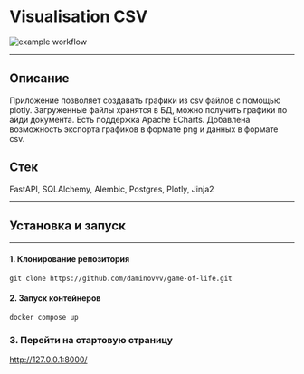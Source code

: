 # Visualisation CSV

![example workflow](https://github.com/daminovvv/visualisation_csv/actions/workflows/main.yml/badge.svg)

---
## Описание
Приложение позволяет создавать графики из csv файлов с помощью plotly. Загруженные файлы хранятся в БД, можно получить графики по айди документа. 
Есть поддержка Apache ECharts. Добавлена возможность экспорта графиков в формате png и данных в формате csv.

## Стек
FastAPI, SQLAlchemy, Alembic, Postgres, Plotly, Jinja2

---
## Установка и запуск

---

#### 1. Клонирование репозитория
```
git clone https://github.com/daminovvv/game-of-life.git
```


#### 2. Запуск контейнеров
```
docker compose up
```

### 3. Перейти на стартовую страницу

http://127.0.0.1:8000/

